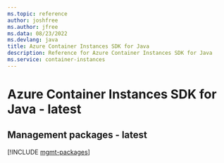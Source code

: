 ```yaml
---
ms.topic: reference
author: joshfree
ms.author: jfree
ms.data: 08/23/2022
ms.devlang: java
title: Azure Container Instances SDK for Java
description: Reference for Azure Container Instances SDK for Java
ms.service: container-instances
---
```

# Azure Container Instances SDK for Java - latest

## Management packages - latest
[!INCLUDE [mgmt-packages](container-instances-mgmt-index.md)]